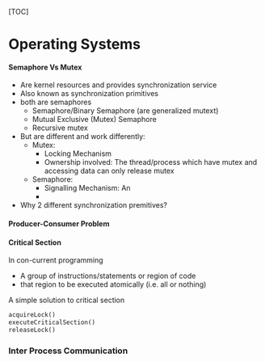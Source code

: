 [TOC]

# Operating Systems

#### Semaphore Vs Mutex
* Are kernel resources and provides synchronization service
* Also known as synchronization primitives
* both are semaphores
    * Semaphore/Binary Semaphore (are generalized mutext)
    * Mutual Exclusive (Mutex) Semaphore
    * Recursive mutex
* But are different and work differently:
    * Mutex: 
        * Locking Mechanism
        * Ownership involved: The thread/process which have mutex and accessing data can only release mutex 
    * Semaphore: 
        * Signalling Mechanism: An
        * 
* Why 2 different synchronization premitives?

#### Producer-Consumer Problem
#### Critical Section
In con-current programming
* A group of instructions/statements or region of code
* that region to be executed atomically (i.e. all or nothing)

A simple solution to critical section
```python
acquireLock()
executeCriticalSection()
releaseLock()
```


### Inter Process Communication
